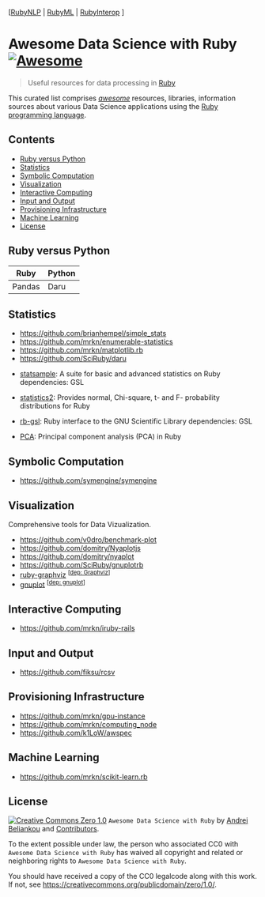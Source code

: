 [[RubyNLP](https://github.com/arbox/nlp-with-ruby) | [RubyML](https://github.com/arbox/machine-learning-with-ruby) | [RubyInterop](https://github.com/arbox/ruby-interoperability) ]


# Awesome Data Science with Ruby [![Awesome](https://cdn.rawgit.com/sindresorhus/awesome/d7305f38d29fed78fa85652e3a63e154dd8e8829/media/badge.svg)](https://github.com/sindresorhus/awesome)

> Useful resources for data processing in [Ruby][ruby]

This curated list comprises [_awesome_](https://github.com/sindresorhus/awesome/blob/master/awesome.md)
resources, libraries, information sources about various Data Science applications using the [Ruby programming language](ruby).

<!-- nodoc -->
## Contents

<!-- toc -->

- [Ruby versus Python](#ruby-versus-python)
- [Statistics](#statistics)
- [Symbolic Computation](#symbolic-computation)
- [Visualization](#visualization)
- [Interactive Computing](#interactive-computing)
- [Input and Output](#input-and-output)
- [Provisioning Infrastructure](#provisioning-infrastructure)
- [Machine Learning](#machine-learning)
- [License](#license)

<!-- tocstop -->

<!-- doc -->

## Ruby versus Python

| Ruby   | Python |
| ---    | ---    |
| Pandas | Daru   |

## Statistics

- https://github.com/brianhempel/simple_stats
- https://github.com/mrkn/enumerable-statistics
- https://github.com/mrkn/matplotlib.rb
- https://github.com/SciRuby/daru
* [statsample](https://github.com/clbustos/statsample):
A suite for basic and advanced statistics on Ruby
dependencies: GSL

* [statistics2](https://github.com/abscondment/statistics2):
Provides normal, Chi-square, t- and F- probability distributions for Ruby

* [rb-gsl](https://github.com/blackwinter/rb-gsl):
Ruby interface to the GNU Scientific Library
dependencies: GSL

* [PCA](https://github.com/gbuesing/pca): Principal component analysis (PCA) in Ruby

## Symbolic Computation

- https://github.com/symengine/symengine

## Visualization

Comprehensive tools for Data Vizualization.

- https://github.com/v0dro/benchmark-plot
- https://github.com/domitry/Nyaplotjs
- https://github.com/domitry/nyaplot
- https://github.com/SciRuby/gnuplotrb
- [ruby-graphviz](https://github.com/glejeune/Ruby-Graphviz)
  <sup>[[dep: Graphviz](#graphviz)]</sup>
- [gnuplot](https://github.com/rdp/ruby_gnuplot/tree/master)
  <sup>[[dep: gnuplot](#gnuplot)]</sup>

## Interactive Computing

- https://github.com/mrkn/iruby-rails


## Input and Output

- https://github.com/fiksu/rcsv

## Provisioning Infrastructure

- https://github.com/mrkn/gpu-instance
- https://github.com/mrkn/computing_node
- https://github.com/k1LoW/awspec


## Machine Learning

- https://github.com/mrkn/scikit-learn.rb


## License

[![Creative Commons Zero 1.0](http://mirrors.creativecommons.org/presskit/buttons/80x15/svg/cc-zero.svg)](https://creativecommons.org/publicdomain/zero/1.0/) `Awesome Data Science with Ruby` by [Andrei Beliankou](https://github.com/arbox) and
[Contributors](https://github.com/arbox/data-science-with-ruby/graphs/contributors).

To the extent possible under law, the person who associated CC0 with
`Awesome Data Science with Ruby` has waived all copyright and related or neighboring rights
to `Awesome Data Science with Ruby`.

You should have received a copy of the CC0 legalcode along with this
work. If not, see <https://creativecommons.org/publicdomain/zero/1.0/>.

<!--- Links --->
[ruby]: https://www.ruby-lang.org/en/
